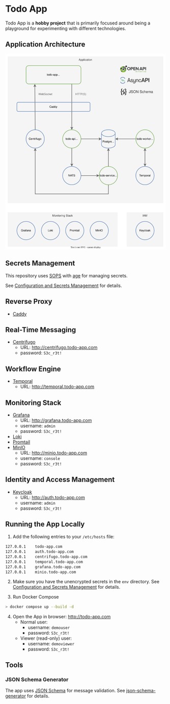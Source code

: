# Todo App

Todo App is a **hobby project** that is primarily focused around being a playground for experimenting with different technologies.

## Application Architecture

![Todo App Architecture](doc/architecture.svg)

## Secrets Management

This repository uses [SOPS](https://github.com/mozilla/sops) with [age](https://github.com/mozilla/sops#22encrypting-using-age) for managing secrets.

See [Configuration and Secrets Management](config/) for details.

## Reverse Proxy

- [Caddy](https://caddyserver.com/)

## Real-Time Messaging

- [Centrifugo](https://centrifugal.dev/)
  - URL: http://centrifugo.todo-app.com
  - password: `S3c_r3t!`

## Workflow Engine

- [Temporal](https://temporal.io/)
  - URL: http://temporal.todo-app.com

## Monitoring Stack

- [Grafana](https://grafana.com/oss/grafana/)
  - URL: http://grafana.todo-app.com
  - username: `admin`
  - password: `S3c_r3t!`
- [Loki](https://grafana.com/oss/loki/)
- [Promtail](https://grafana.com/docs/loki/latest/clients/promtail/)
- [MinIO](https://min.io/)
  - URL: http://minio.todo-app.com
  - username: `console`
  - password: `S3c_r3t!`

## Identity and Access Management

- [Keycloak](https://www.keycloak.org/)
  - URL: http://auth.todo-app.com
  - username: `admin`
  - password: `S3c_r3t!`

## Running the App Locally

1. Add the following entries to your `/etc/hosts` file:

```
127.0.0.1    todo-app.com
127.0.0.1    auth.todo-app.com
127.0.0.1    centrifugo.todo-app.com
127.0.0.1    temporal.todo-app.com
127.0.0.1    grafana.todo-app.com
127.0.0.1    minio.todo-app.com
```

2. Make sure you have the unencrypted secrets in the `env` directory. See [Configuration and Secrets Management](config/) for details.

3. Run Docker Compose

```bash
> docker compose up --build -d
```

4. Open the App in browser: http://todo-app.com
   - Normal user:
     - username: `demouser`
     - password: `S3c_r3t!`
   - Viewer (read-only) user:
     - username: `demoviewer`
     - password: `S3c_r3t!`

## Tools

### JSON Schema Generator

The app uses [JSON Schema](https://json-schema.org/) for message validation. See [json-schema-generator](tools/json-schema-generator) for details.
